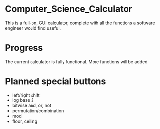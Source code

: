 # Computer_Science_Calculator

This is a full-on, GUI calculator, complete with all the functions a software engineer would find useful.

# Progress
The current calculator is fully functional. More functions will be added

# Planned special buttons
- left/right shift
- log base 2
- bitwise and, or, not
- permutation/combination
- mod
- floor, ceiling